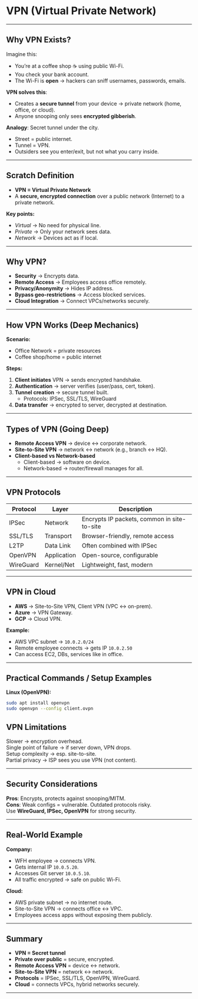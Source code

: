 # VPN (Virtual Private Network)
---

## Why VPN Exists?  

Imagine this:  

- You’re at a coffee shop ☕ using public Wi-Fi.  
- You check your bank account.  
- The Wi-Fi is **open** → hackers can sniff usernames, passwords, emails.  

**VPN solves this**:  

- Creates a **secure tunnel** from your device → private network (home, office, or cloud).  
- Anyone snooping only sees **encrypted gibberish**.  

**Analogy**: Secret tunnel under the city.  
- Street = public internet.  
- Tunnel = VPN.  
- Outsiders see you enter/exit, but not what you carry inside.  

---

##  Scratch Definition  

- **VPN = Virtual Private Network**  
- A **secure, encrypted connection** over a public network (Internet) to a private network.  

**Key points:**  
- *Virtual* → No need for physical line.  
- *Private* → Only your network sees data.  
- *Network* → Devices act as if local.  

---

##  Why VPN?  

- **Security** → Encrypts data.  
- **Remote Access** → Employees access office remotely.  
- **Privacy/Anonymity** → Hides IP address.  
- **Bypass geo-restrictions** → Access blocked services.  
- **Cloud Integration** → Connect VPCs/networks securely.  

---

##  How VPN Works (Deep Mechanics)  

**Scenario:**  
- Office Network = private resources  
- Coffee shop/home = public internet  

**Steps:**  
1. **Client initiates** VPN → sends encrypted handshake.  
2. **Authentication** → server verifies (user/pass, cert, token).  
3. **Tunnel creation** → secure tunnel built.  
   - Protocols: IPSec, SSL/TLS, WireGuard  
4. **Data transfer** → encrypted to server, decrypted at destination.  

---

##  Types of VPN (Going Deep)  

- **Remote Access VPN** → device ↔ corporate network.  
- **Site-to-Site VPN** → network ↔ network (e.g., branch ↔ HQ).  
- **Client-based vs Network-based**  
  - Client-based → software on device.  
  - Network-based → router/firewall manages for all.  

---

##  VPN Protocols  

| Protocol  | Layer       | Description                              |
|-----------|------------|------------------------------------------|
| IPSec     | Network    | Encrypts IP packets, common in site-to-site |
| SSL/TLS   | Transport  | Browser-friendly, remote access           |
| L2TP      | Data Link  | Often combined with IPSec                 |
| OpenVPN   | Application| Open-source, configurable                 |
| WireGuard | Kernel/Net | Lightweight, fast, modern                 |

---

##  VPN in Cloud  

- **AWS** → Site-to-Site VPN, Client VPN (VPC ↔ on-prem).  
- **Azure** → VPN Gateway.  
- **GCP** → Cloud VPN.  

**Example:**  
- AWS VPC subnet → `10.0.2.0/24`  
- Remote employee connects → gets IP `10.0.2.50`  
- Can access EC2, DBs, services like in office.  

---

##  Practical Commands / Setup Examples  

**Linux (OpenVPN):**  
```bash
sudo apt install openvpn
sudo openvpn --config client.ovpn
```


## VPN Limitations  

Slower → encryption overhead.  
Single point of failure → if server down, VPN drops.  
Setup complexity → esp. site-to-site.  
Partial privacy → ISP sees you use VPN (not content).  

---

## Security Considerations  

**Pros**: Encrypts, protects against snooping/MITM.  
**Cons**: Weak configs = vulnerable. Outdated protocols risky.  
Use **WireGuard, IPSec, OpenVPN** for strong security.  

---

## Real-World Example  

**Company:**  
- WFH employee → connects VPN.  
- Gets internal IP `10.0.5.20`.  
- Accesses Git server `10.0.5.10`.  
- All traffic encrypted → safe on public Wi-Fi.  

**Cloud:**  
- AWS private subnet → no internet route.  
- Site-to-Site VPN → connects office ↔ VPC.  
- Employees access apps without exposing them publicly.  

---

## Summary  

- **VPN = Secret tunnel**  
- **Private over public** = secure, encrypted.  
- **Remote Access VPN** = device ↔ network.  
- **Site-to-Site VPN** = network ↔ network.  
- **Protocols** = IPSec, SSL/TLS, OpenVPN, WireGuard.  
- **Cloud** = connects VPCs, hybrid networks securely.  

---


